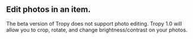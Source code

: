 ## Edit photos in an item.

The beta version of Tropy does not support photo editing. Tropy 1.0 will allow you to crop, rotate, and change brightness/contrast on your photos.


